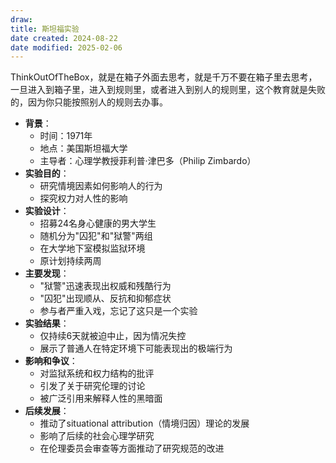 ```yaml
---
draw:
title: 斯坦福实验
date created: 2024-08-22
date modified: 2025-02-06
---
```


ThinkOutOfTheBox，就是在箱子外面去思考，就是千万不要在箱子里去思考，一旦进入到箱子里，进入到规则里，或者进入到别人的规则里，这个教育就是失败的，因为你只能按照别人的规则去办事。

<!-- more -->

- **背景**：
    - 时间：1971年
    - 地点：美国斯坦福大学
    - 主导者：心理学教授菲利普·津巴多（Philip Zimbardo）
- **实验目的**：
    - 研究情境因素如何影响人的行为
    - 探究权力对人性的影响
- **实验设计**：
    - 招募24名身心健康的男大学生
    - 随机分为"囚犯"和"狱警"两组
    - 在大学地下室模拟监狱环境
    - 原计划持续两周
- **主要发现**：
    - "狱警"迅速表现出权威和残酷行为
    - "囚犯"出现顺从、反抗和抑郁症状
    - 参与者严重入戏，忘记了这只是一个实验
- **实验结果**：
    - 仅持续6天就被迫中止，因为情况失控
    - 展示了普通人在特定环境下可能表现出的极端行为
- **影响和争议**：
    - 对监狱系统和权力结构的批评
    - 引发了关于研究伦理的讨论
    - 被广泛引用来解释人性的黑暗面
- **后续发展**：
    - 推动了situational attribution（情境归因）理论的发展
    - 影响了后续的社会心理学研究
    - 在伦理委员会审查等方面推动了研究规范的改进
